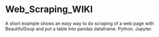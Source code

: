 # Web_Scraping_WIKI
A short example shows an easy way to do scraping of a web page with BeautifulSoup and put a table into pandas dataframe.
Python. Jupyter.
